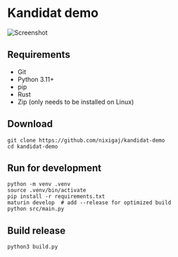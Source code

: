 # Kandidat demo

![Screenshot](screenshot.png)

## Requirements
- Git
- Python 3.11+
- pip
- Rust
- Zip (only needs to be installed on Linux)

## Download
```console
git clone https://github.com/nixigaj/kandidat-demo
cd kandidat-demo
```

## Run for development
```console
python -m venv .venv
source .venv/bin/activate
pip install -r requirements.txt
maturin develop  # add --release for optimized build
python src/main.py
```

## Build release
```console
python3 build.py
```
